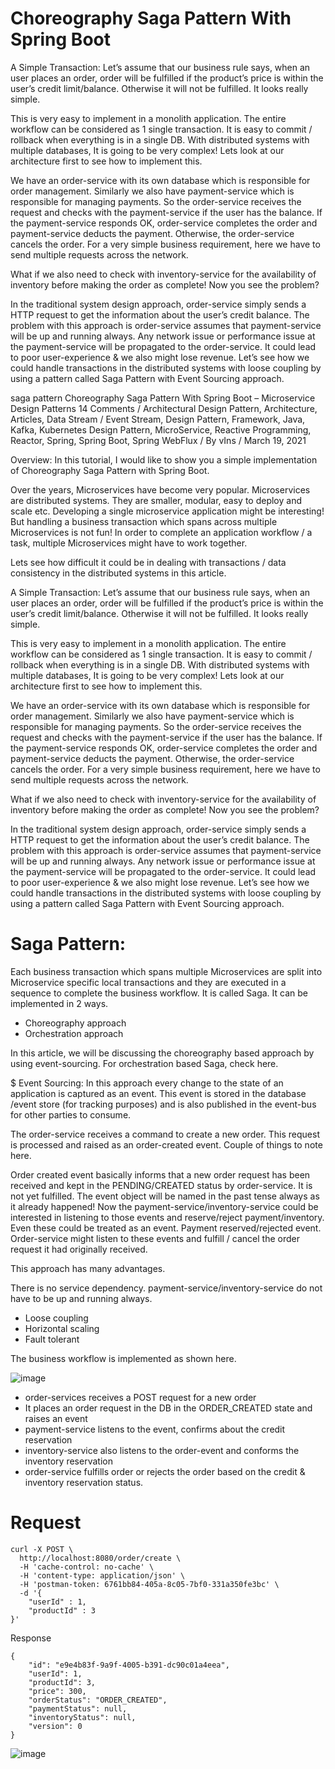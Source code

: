 # Choreography Saga Pattern With Spring Boot

A Simple Transaction:
Let’s assume that our business rule says, when an user places an order, order will be fulfilled if the product’s price is within the user’s credit limit/balance. Otherwise it will not be fulfilled. It looks really simple.

This is very easy to implement in a monolith application. The entire workflow can be considered as 1 single transaction. It is easy to commit / rollback when everything is in a single DB. With distributed systems with multiple databases, It is going to be very complex! Lets look at our architecture first to see how to implement this.

We have an order-service with its own database which is responsible for order management. Similarly we also have payment-service which is responsible for managing payments. So the order-service receives the request and checks with the payment-service if the user has the balance. If the payment-service responds OK, order-service completes the order and payment-service deducts the payment. Otherwise, the order-service cancels the order. For a very simple business requirement, here we have to send multiple requests across the network.


What if we also need to check with inventory-service for the availability of inventory before making the order as complete! Now you see the problem?

In the traditional system design approach, order-service simply sends a HTTP request to get the information about the user’s credit balance. The problem with this approach is order-service assumes that payment-service will be up and running always. Any network issue or performance issue at the payment-service will be propagated to the order-service. It could lead to poor user-experience & we also might lose revenue. Let’s see how we could handle transactions in the distributed systems with loose coupling by using a pattern called Saga Pattern with Event Sourcing approach.

saga pattern
Choreography Saga Pattern With Spring Boot – Microservice Design Patterns
14 Comments / Architectural Design Pattern, Architecture, Articles, Data Stream / Event Stream, Design Pattern, Framework, Java, Kafka, Kubernetes Design Pattern, MicroService, Reactive Programming, Reactor, Spring, Spring Boot, Spring WebFlux / By vIns / March 19, 2021

 
Overview:
In this tutorial, I would like to show you a simple implementation of Choreography Saga Pattern with Spring Boot.

Over the years, Microservices have become very popular. Microservices are distributed systems. They are smaller, modular, easy to deploy and scale etc. Developing a single microservice application might be interesting! But handling a business transaction which spans across multiple Microservices is not fun!  In order to complete an application workflow / a task, multiple Microservices might have to work together.

Lets see how difficult it could be in dealing with transactions / data consistency in the distributed systems in this article.

A Simple Transaction:
Let’s assume that our business rule says, when an user places an order, order will be fulfilled if the product’s price is within the user’s credit limit/balance. Otherwise it will not be fulfilled. It looks really simple.

This is very easy to implement in a monolith application. The entire workflow can be considered as 1 single transaction. It is easy to commit / rollback when everything is in a single DB. With distributed systems with multiple databases, It is going to be very complex! Lets look at our architecture first to see how to implement this.

We have an order-service with its own database which is responsible for order management. Similarly we also have payment-service which is responsible for managing payments. So the order-service receives the request and checks with the payment-service if the user has the balance. If the payment-service responds OK, order-service completes the order and payment-service deducts the payment. Otherwise, the order-service cancels the order. For a very simple business requirement, here we have to send multiple requests across the network.

What if we also need to check with inventory-service for the availability of inventory before making the order as complete! Now you see the problem?

In the traditional system design approach, order-service simply sends a HTTP request to get the information about the user’s credit balance. The problem with this approach is order-service assumes that payment-service will be up and running always. Any network issue or performance issue at the payment-service will be propagated to the order-service. It could lead to poor user-experience & we also might lose revenue. Let’s see how we could handle transactions in the distributed systems with loose coupling by using a pattern called Saga Pattern with Event Sourcing approach.

# Saga Pattern:
Each business transaction which spans multiple Microservices are split into Microservice specific local transactions and they are executed in a sequence to complete the business workflow. It is called Saga. It can be implemented in 2 ways.

- Choreography approach
- Orchestration approach

In this article, we will be discussing the choreography based approach by using event-sourcing. For orchestration based Saga, check here.

$ Event Sourcing:
In this approach every change to the state of an application is captured as an event. This event is stored in the database /event store (for tracking purposes) and is also published in the event-bus for other parties to consume.


The order-service receives a command to create a new order. This request is processed and raised as an order-created event. Couple of things to note here.

Order created event basically informs that a new order request has been received and kept in the PENDING/CREATED status by order-service. It is not yet fulfilled.
The event object will be named in the past tense always as it already happened!
Now the payment-service/inventory-service could be interested in listening to those events and reserve/reject payment/inventory. Even these could be treated as an event. Payment reserved/rejected event. Order-service might listen to these events and fulfill / cancel the order request it had originally received.

This approach has many advantages.

There is no service dependency. payment-service/inventory-service do not have to be up and running always.
- Loose coupling
- Horizontal scaling
- Fault tolerant

The business workflow is implemented as shown here.

![image](https://user-images.githubusercontent.com/54174687/118979170-d3d2b800-b995-11eb-8e5c-224df8ee7e00.png)


- order-services receives a POST request for a new order
- It places an order request in the DB in the ORDER_CREATED state and raises an event
- payment-service listens to the event, confirms about the credit reservation
- inventory-service also listens to the order-event and conforms the inventory reservation
- order-service fulfills order or rejects the order based on the credit & inventory reservation status.


# Request

```
curl -X POST \
  http://localhost:8080/order/create \
  -H 'cache-control: no-cache' \
  -H 'content-type: application/json' \
  -H 'postman-token: 6761bb84-405a-8c05-7bf0-331a350fe3bc' \
  -d '{
	"userId" : 1,
	"productId" : 3
}'
```

Response

```
{
    "id": "e9e4b83f-9a9f-4005-b391-dc90c01a4eea",
    "userId": 1,
    "productId": 3,
    "price": 300,
    "orderStatus": "ORDER_CREATED",
    "paymentStatus": null,
    "inventoryStatus": null,
    "version": 0
}
```

![image](https://user-images.githubusercontent.com/54174687/118979390-0a103780-b996-11eb-8f3b-1d3118163db4.png)


